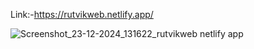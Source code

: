 Link:-https://rutvikweb.netlify.app/

![Screenshot_23-12-2024_131622_rutvikweb netlify app](https://github.com/user-attachments/assets/194e02a3-f78f-46bd-b40e-9a61d1911cca)
